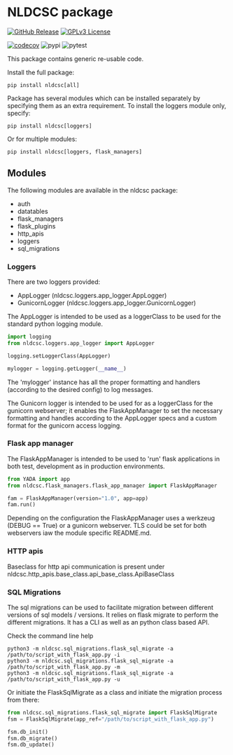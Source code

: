 # NLDCSC package

[![GitHub Release](https://img.shields.io/github/release/NLDCSC/nldcsc.svg?style=flat)]()
[![GPLv3 License](https://img.shields.io/badge/License-GPL%20v3-yellow.svg)](https://opensource.org/licenses/)

[![codecov](https://codecov.io/gh/NLDCSC/nldcsc/graph/badge.svg?token=QSHW4B6ADR)](https://codecov.io/gh/NLDCSC/nldcsc)
![pypi](https://github.com/NLDCSC/nldcsc/actions/workflows/package_to_pypi.yaml/badge.svg)
![pytest](https://github.com/NLDCSC/nldcsc/actions/workflows/tox_tests.yaml/badge.svg)

This package contains generic re-usable code.

Install the full package:

```
pip install nldcsc[all]
```

Package has several modules which can be installed separately by specifying them 
as an extra requirement. To install the loggers module only, specify:

```
pip install nldcsc[loggers]
```
Or for multiple modules:
```
pip install nldcsc[loggers, flask_managers]
```

## Modules

The following modules are available in the nldcsc package:

* auth
* datatables
* flask_managers
* flask_plugins
* http_apis
* loggers
* sql_migrations

### Loggers

There are two loggers provided:
* AppLogger (nldcsc.loggers.app_logger.AppLogger)
* GunicornLogger (nldcsc.loggers.app_logger.GunicornLogger)

The AppLogger is intended to be used as a loggerClass to be used for the 
standard python logging module.

```python
import logging
from nldcsc.loggers.app_logger import AppLogger

logging.setLoggerClass(AppLogger)

mylogger = logging.getLogger(__name__)
```
The 'mylogger' instance has all the proper formatting and handlers 
(according to the desired config) to log messages.

The Gunicorn logger is intended to be used for as a loggerClass for the 
gunicorn webserver; it enables the FlaskAppManager to set the necessary 
formatting and handles according to the AppLogger specs and a custom format
for the gunicorn access logging.

### Flask app manager

The FlaskAppManager is intended to be used to 'run' flask applications in 
both test, development as in production environments. 

```python
from YADA import app
from nldcsc.flask_managers.flask_app_manager import FlaskAppManager

fam = FlaskAppManager(version="1.0", app=app)
fam.run()
```
Depending on the configuration the FlaskAppManager uses a werkzeug (DEBUG == True)
or a gunicorn webserver. TLS could be set for both webservers iaw the module specific
README.md.

### HTTP apis

Baseclass for http api communication is present under 
nldcsc.http_apis.base_class.api_base_class.ApiBaseClass

### SQL Migrations

The sql migrations can be used to facilitate migration between different
versions of sql models / versions. It relies on flask migrate to perform
the different migrations. It has a CLI as well as an python class based API.

Check the command line help
```
python3 -m nldcsc.sql_migrations.flask_sql_migrate -a /path/to/script_with_flask_app.py -i
python3 -m nldcsc.sql_migrations.flask_sql_migrate -a /path/to/script_with_flask_app.py -m
python3 -m nldcsc.sql_migrations.flask_sql_migrate -a /path/to/script_with_flask_app.py -u
```

Or initiate the FlaskSqlMigrate as a class and initiate the migration 
process from there: 
```python
from nldcsc.sql_migrations.flask_sql_migrate import FlaskSqlMigrate
fsm = FlaskSqlMigrate(app_ref="/path/to/script_with_flask_app.py")

fsm.db_init()
fsm.db_migrate()
fsm.db_update()
```
